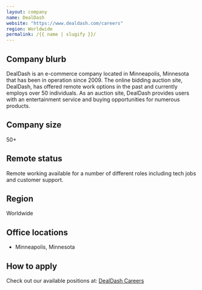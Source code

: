 ```yaml
---
layout: company
name: DealDash
website: "https://www.dealdash.com/careers"
region: Worldwide
permalink: /{{ name | slugify }}/
---
```


## Company blurb

DealDash is an e-commerce company located in Minneapolis, Minnesota that has been in operation since 2009. The online bidding auction site, DealDash, has offered remote work options in the past and currently employs over 50 individuals. As an auction site, DealDash provides users with an entertainment service and buying opportunities for numerous products.

## Company size

50+

## Remote status

Remote working available for a number of different roles including tech jobs and customer support.

## Region

Worldwide

## Office locations

- Minneapolis, Minnesota

## How to apply

Check out our available positions at: [DealDash Careers](https://www.dealdash.com/careers)